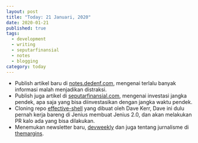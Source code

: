 ```yaml
---
layout: post
title: "Today: 21 Januari, 2020"
date: 2020-01-21
published: true
tags:
  - development
  - writing
  - seputarfinansial
  - notes
  - blogging
category: today
---
```


-  Publish artikel baru di [notes.dedenf.com](https://notes.dedenf.com/2020/01/distringit-librorum-multitudo), mengenai terlalu banyak informasi malah menjadikan distraksi.
- Publish juga artikel di [seputarfinansial.com](https://seputarfinansial.com/investasi-jangka-pendek-apa-saja/), mengenai investasi jangka pendek, apa saja yang bisa diinvestasikan dengan jangka waktu pendek.
- Cloning repo [effective-shell](https://effective-shell.com/) yang dibuat oleh Dave Kerr, Dave ini dulu pernah kerja bareng di Jenius membuat Jenius 2.0, dan akan melakukan PR kalo ada yang bisa dilakukan.
- Menemukan newsletter baru, [devweekly](https://devweekly.substack.com/) dan juga tentang jurnalisme di [themargins](https://themargins.substack.com/).